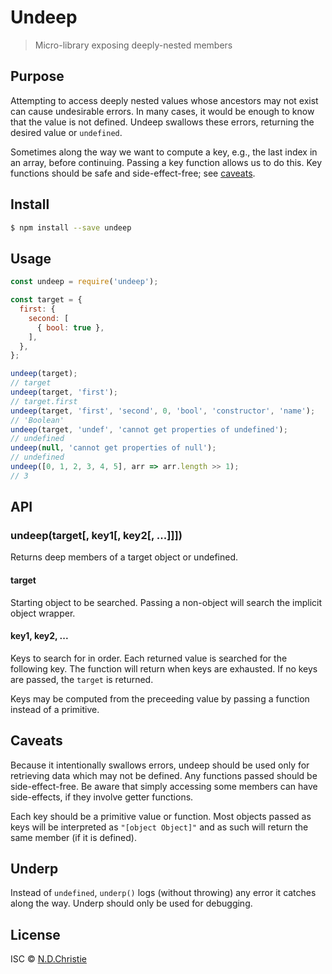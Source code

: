 # Undeep

> Micro-library exposing deeply-nested members

## Purpose

Attempting to access deeply nested values whose ancestors may not exist can cause undesirable errors.  In many cases, it would be enough to know that the value is not defined.  Undeep swallows these errors, returning the desired value or ```undefined```.

Sometimes along the way we want to compute a key, e.g., the last index in an array, before continuing.  Passing a key function allows us to do this.  Key functions should be safe and side-effect-free; see [caveats](#cavets).

## Install

``` bash
$ npm install --save undeep
```


## Usage

``` js
const undeep = require('undeep');

const target = {
  first: {
    second: [
      { bool: true },
    ],
  },
};

undeep(target);
// target
undeep(target, 'first');
// target.first
undeep(target, 'first', 'second', 0, 'bool', 'constructor', 'name');
// 'Boolean'
undeep(target, 'undef', 'cannot get properties of undefined');
// undefined
undeep(null, 'cannot get properties of null');
// undefined
undeep([0, 1, 2, 3, 4, 5], arr => arr.length >> 1);
// 3
```


## API

### undeep(target[, key1[, key2[, ...]]])

Returns deep members of a target object or undefined.

#### target

Starting object to be searched.  Passing a non-object will search the implicit object wrapper.

#### key1, key2, ...

Keys to search for in order.  Each returned value is searched for the following key. The function will return when keys are exhausted.  If no keys are passed, the ```target``` is returned.

Keys may be computed from the preceeding value by passing a function instead of a primitive.

## Caveats

Because it intentionally swallows errors, undeep should be used only for retrieving data which may not be defined.  Any functions passed should be side-effect-free.  Be aware that simply accessing some members can have side-effects, if they involve getter functions.

Each key should be a primitive value or function.  Most objects passed as keys will be interpreted as ```"[object Object]"``` and as such will return the same member (if it is defined).

## Underp

Instead of ```undefined```, ```underp()``` logs (without throwing) any error it catches along the way.  Underp should only be used for debugging.

## License

ISC © [N.D.Christie](https://github.com/ndchristie)
